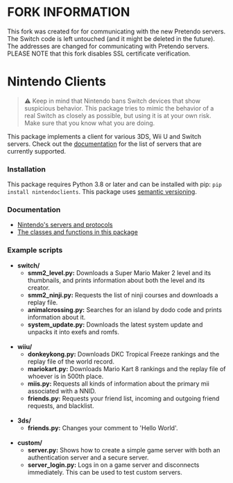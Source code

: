 # FORK INFORMATION
This fork was created for for communicating with the new Pretendo servers. The Switch code is left untouched (and it might be deleted in the future). The addresses are changed for communicating with Pretendo servers.\
PLEASE NOTE that this fork disables SSL certificate verification.

# Nintendo Clients
> :warning: Keep in mind that Nintendo bans Switch devices that show suspicious behavior. This package tries to mimic the behavior of a real Switch as closely as possible, but using it is at your own risk. Make sure that you know what you are doing.

This package implements a client for various 3DS, Wii U and Switch servers. Check out the [documentation](https://nintendoclients.readthedocs.io) for the list of servers that are currently supported.

### Installation
This package requires Python 3.8 or later and can be installed with pip: `pip install nintendoclients`. This package uses [semantic versioning](https://semver.org/).

### Documentation
* [Nintendo's servers and protocols](https://github.com/Kinnay/NintendoClients/wiki)
* [The classes and functions in this package](https://nintendoclients.readthedocs.io)

### Example scripts
* **switch/**
    * **smm2_level.py:** Downloads a Super Mario Maker 2 level and its thumbnails, and prints information about both the level and its creator.
    * **smm2_ninji.py:** Requests the list of ninji courses and downloads a replay file.
    * **animalcrossing.py:** Searches for an island by dodo code and prints information about it.
    * **system_update.py:** Downloads the latest system update and unpacks it into exefs and romfs.
    <br><br>
* **wiiu/**
    * **donkeykong.py:** Downloads DKC Tropical Freeze rankings and the replay file of the world record.
    * **mariokart.py:** Downloads Mario Kart 8 rankings and the replay file of whoever is in 500th place.
    * **miis.py:** Requests all kinds of information about the primary mii associated with a NNID.
    * **friends.py:** Requests your friend list, incoming and outgoing friend requests, and blacklist.
    <br><br>
* **3ds/**
    * **friends.py:** Changes your comment to 'Hello World'.
    <br><br>
* **custom/**
    * **server.py:** Shows how to create a simple game server with both an authentication server and a secure server.
    * **server_login.py:** Logs in on a game server and disconnects immediately. This can be used to test custom servers.
